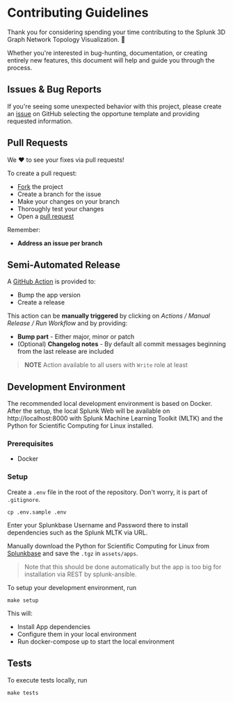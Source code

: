# Contributing Guidelines
Thank you for considering spending your time contributing to the Splunk 3D Graph Network Topology Visualization. :rocket:

Whether you're interested in bug-hunting, documentation, or creating entirely new features, this document will help and guide you through the process.

## Issues & Bug Reports
If you're seeing some unexpected behavior with this project, please create an [issue](https://github.com/splunk/splunk-3D-graph-network-topology-viz/issues) on GitHub selecting the opportune template and providing requested information.

## Pull Requests
We :heart:  to see your fixes via pull requests!

To create a pull request:
* [Fork](https://guides.github.com/activities/forking/) the project
* Create a branch for the issue
* Make your changes on your branch
* Thoroughly test your changes
* Open a [pull request](https://github.com/splunk/splunk-3D-graph-network-topology-viz/pulls)

Remember:
* **Address an issue per branch**

## Semi-Automated Release
A [GitHub Action](https://github.com/splunk/splunk-3D-graph-network-topology-viz/actions/workflows/manual-release.yml) is provided to:
* Bump the app version
* Create a release

This action can be **manually triggered** by clicking on _Actions / Manual Release / Run Workflow_ and by providing:
* **Bump part** - Either major, minor or patch
* (Optional) **Changelog notes** - By default all commit messages beginning from the last release are included

> **NOTE** Action available to all users with `Write` role at least

## Development Environment
The recommended local development environment is based on Docker. After the setup, the local Splunk Web will be available on http://localhost:8000 with Splunk Machine Learning Toolkit (MLTK) and the Python for Scientific Computing for Linux installed.

### Prerequisites
* Docker

### Setup
Create a `.env` file in the root of the repository. Don't worry, it is part of `.gitignore`.

`cp .env.sample .env`

Enter your Splunkbase Username and Password there to install dependencies such as the Splunk MLTK via URL.

Manually download the Python for Scientific Computing for Linux from [Splunkbase](https://splunkbase.splunk.com/app/2882/release/4.2.0/download) and save the `.tgz` in `assets/apps`.
> Note that this should be done automatically but the app is too big for installation via REST by splunk-ansible.

To setup your development environment, run

`make setup`

This will:

* Install App dependencies
* Configure them in your local environment
* Run docker-compose up to start the local environment

## Tests
To execute tests locally, run

`make tests`
